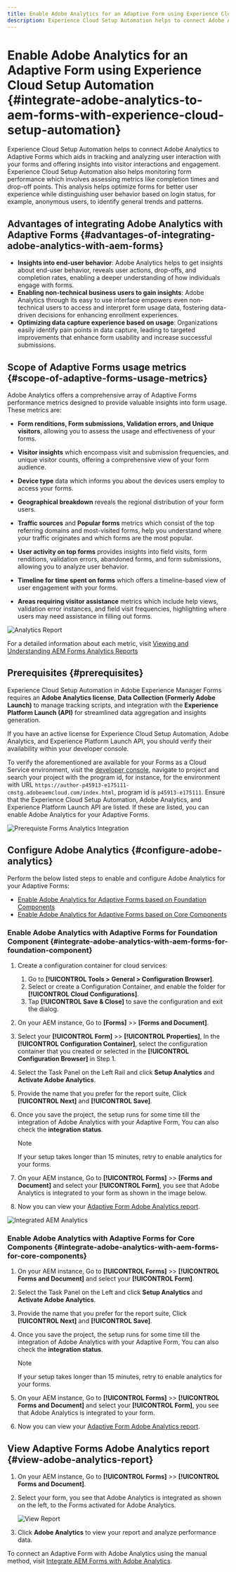 ```yaml
---
title: Enable Adobe Analytics for an Adaptive Form using Experience Cloud Setup Automation
description: Experience Cloud Setup Automation helps to connect Adobe Analytics to an Adaptive Form. It helps in tracking and analyzing user interaction with an Adaptive Form, offering insights into visitor interactions and engagement.
---
```


# Enable Adobe Analytics for an Adaptive Form using Experience Cloud Setup Automation {#integrate-adobe-analytics-to-aem-forms-with-experience-cloud-setup-automation}

Experience Cloud Setup Automation helps to connect Adobe Analytics to Adaptive Forms which aids in tracking and analyzing user interaction with your forms and offering insights into visitor interactions and engagement. Experience Cloud Setup Automation also helps monitoring form performance which involves assessing metrics like completion times and drop-off points. This analysis helps optimize forms for better user experience while distinguishing user behavior based on login status, for example, anonymous users, to identify general trends and patterns.

## Advantages of integrating Adobe Analytics with Adaptive Forms {#advantages-of-integrating-adobe-analytics-with-aem-forms}

* **Insights into end-user behavior**: Adobe Analytics helps to get insights about end-user behavior,  reveals user actions, drop-offs, and completion rates, enabling a deeper understanding of how individuals engage with forms.
* **Enabling non-technical business users to gain insights**: Adobe Analytics through its easy to use interface empowers even non-technical users to access and interpret form usage data, fostering data-driven decisions for enhancing enrollment experiences.
* **Optimizing data capture experience based on usage**: Organizations easily identify pain points in data capture, leading to targeted improvements that enhance form usability and increase successful submissions.

## Scope of Adaptive Forms usage metrics {#scope-of-adaptive-forms-usage-metrics}

Adobe Analytics offers a comprehensive array of Adaptive Forms performance metrics designed to provide valuable insights into form usage. These metrics are:

* **Form renditions, Form submissions, Validation errors, and Unique visitors**, allowing you to assess the usage and effectiveness of your forms.

* **Visitor insights** which encompass visit and submission frequencies, and unique visitor counts, offering a comprehensive view of your form audience.

* **Device type** data which informs you about the devices users employ to access your forms.

* **Geographical breakdown** reveals the regional distribution of your form users.

* **Traffic sources** and **Popular forms** metrics which consist of the top referring domains and most-visited forms, help you understand where your traffic originates and which forms are the most popular.

* **User activity on top forms** provides insights into field visits, form renditions, validation errors, abandoned forms, and form submissions, allowing you to analyze user behavior.

* **Timeline for time spent on forms** which offers a timeline-based view of user engagement with your forms.

* **Areas requiring visitor assistance** metrics which include help views, validation error instances, and field visit frequencies, highlighting where users may need assistance in filling out forms.

![Analytics Report](assets/analytics-report.png)


For a detailed information about each metric, visit [Viewing and Understanding AEM Forms Analytics Reports](/help/forms/view-understand-aem-forms-analytics-reports.md)

## Prerequisites {#prerequisites}

<!--
Analytics, Data Collection (Formerly Adobe Launch), and Experience Manager (experience.adobe.com)
-->

Experience Cloud Setup Automation in Adobe Experience Manager Forms requires an **Adobe Analytics license**, **Data Collection (Formerly Adobe Launch)** to manage tracking scripts, and integration with the **Experience Platform Launch (API)** for streamlined data aggregation and insights generation.

If you have an active license for Experience Cloud Setup Automation, Adobe Analytics, and Experience Platform Launch API, you should verify their availability within your developer console. 

To verify the aforementioned are available for your Forms as a Cloud Service environment, visit the [developer console](https://developer.adobe.com/console/projects), navigate to project and search your project with the program id, for instance, for the environment with URL `https://author-p45913-e175111-cmstg.adobeaemcloud.com/index.html`, program id is `p45913-e175111`. Ensure that the Experience Cloud Setup Automation, Adobe Analytics, and Experience Platform Launch API are listed. If these are listed, you can enable Adobe Analytics for your Adaptive Forms.

![Prerequiste Forms Analytics Integration](assets/analytics-aem.png)

<!-- 
>[!NOTE]
> If you have an active licenses for Experience Cloud Setup Automation, Adobe Analytics, and Experience Platform Launch API, you should verify their availability within your developer console.
-->

<!-- For more information about your available integrations, see [troubleshooting Adaptive Forms with Analytics Integration](https://experienceleague.adobe.com/docs/experience-manager-65/forms/integrate-aem-forms-with-experience-cloud-solutions/view-understand-aem-forms-analytics-reports.html)
-->

## Configure Adobe Analytics {#configure-adobe-analytics}

Perform the below listed steps to enable and configure Adobe Analytics for your Adaptive Forms:

* [Enable Adobe Analytics for Adaptive Forms based on Foundation Components](#integrate-adobe-analytics-with-aem-forms-for-foundation-component)
* [Enable Adobe Analytics for Adaptive Forms based on Core Components](#integrate-adobe-analytics-with-aem-forms-for-core-components)

### Enable Adobe Analytics with Adaptive Forms for Foundation Component {#integrate-adobe-analytics-with-aem-forms-for-foundation-component}

1. Create a configuration container for cloud services:
    1. Go to **[!UICONTROL Tools > General > Configuration Browser]**.
    1. Select or create a Configuration Container, and enable the folder for **[!UICONTROL Cloud Configurations]**.
    1. Tap **[!UICONTROL Save & Close]** to save the configuration and exit the dialog.
1. On your AEM instance, Go to **[Forms]** >> **[Forms and Document]**.
1. Select your **[!UICONTROL Form]** >> **[!UICONTROL Properties]**, In the **[!UICONTROL Configuration Container]**, select the configuration container that you created or selected in the **[!UICONTROL Configuration Browser]** in Step 1.
1. Select the Task Panel on the Left Rail and click **Setup Analytics** and **Activate Adobe Analytics**.
1. Provide the name that you prefer for the report suite, Click **[!UICONTROL Next]** and **[!UICONTROL Save]**.
1. Once you save the project, the setup runs for some time till the  integration of Adobe Analytics with your Adaptive Form, You can also check the **integration status**.

    >[!NOTE] 
    >
    >If your setup takes longer than 15 minutes, retry to enable analytics for your forms.

1. On your AEM instance, Go to **[!UICONTROL Forms]** >> **[Forms and Document]** and select your **[!UICONTROL Form]**, you see that Adobe Analytics is integrated to your form as shown in the image below.
1. Now you can view your [Adaptive Form Adobe Analytics report](#view-adobe-analytics-report).

![Integrated AEM Analytics](assets/analytics-aem-integrated.png)

### Enable Adobe Analytics with Adaptive Forms for Core Components {#integrate-adobe-analytics-with-aem-forms-for-core-components}

1. On your AEM instance, Go to **[!UICONTROL Forms]** >> **[!UICONTROL Forms and Document]** and select your **[!UICONTROL Form]**.
1. Select the Task Panel on the Left and click **Setup Analytics** and **Activate Adobe Analytics**.
1. Provide the name that you prefer for the report suite, Click **[!UICONTROL Next]** and **[!UICONTROL Save]**.
1. Once you save the project, the setup runs for some time till the  integration of Adobe Analytics with your Adaptive Form, You can also check the **integration status**.

    >[!NOTE] 
    >
    >If your setup takes longer than 15 minutes, retry to enable analytics for your forms.

1. On your AEM instance, Go to **[!UICONTROL Forms]** >> **[!UICONTROL Forms and Document]** and select your **[!UICONTROL Form]**, you see that Adobe Analytics is integrated to your form.
1. Now you can view your [Adaptive Form Adobe Analytics report](#view-adobe-analytics-report).

## View Adaptive Forms Adobe Analytics report {#view-adobe-analytics-report}

1. On your AEM instance, Go to **[!UICONTROL Forms]** >> **[!UICONTROL Forms and Document]**.
1. Select your form, you see that Adobe Analytics is integrated as shown on the left, to the Forms activated for Adobe Analytics.

    ![View Report](assets/activ-aa.png)

1. Click **Adobe Analytics** to view your report and analyze performance data.

To connect an Adaptive Form with Adobe Analytics using the manual method, visit [Integrate AEM Forms with Adobe Analytics](/help/forms/integrate-aem-forms-with-adobe-analytics.md).
